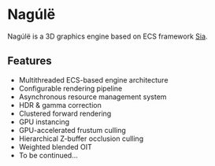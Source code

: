 # Nagúlë

Nagúlë is a 3D graphics engine based on ECS framework [Sia](https://github.com/sicusa/Sia.NET).

## Features

* Multithreaded ECS-based engine architecture
* Configurable rendering pipeline
* Asynchronous resource management system
* HDR & gamma correction
* Clustered forward rendering
* GPU instancing
* GPU-accelerated frustum culling
* Hierarchical Z-buffer occlusion culling
* Weighted blended OIT
* To be continued...
